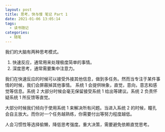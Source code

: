 ```yaml
---
layout: post
title: 思考，快与慢 笔记 Part 1
date: 2021-01-06 13:05:14
tags:
  - 读书随记
categories:
  - 随笔
---
```


我们的大脑有两种思考模式。

1. 快速反应，通常用来处理极度简单的事情。
2. 深度思考，通常需要集中注意力。

我们在快速反应的时候可以接受外接其他信息，做到多任务。然而当专注于某件事情的时候，我们会屏蔽掉其他事情。
系统 1 会提供映象，直觉，意向，意志和感觉等信息。系统 2 大部分时候会毫无保留接受系统 1 给出等建议。系统 2 负责怀疑系统 1 所反馈等直觉。

大部分时候我们倾向于使用系统 1 来解决所有问题。当进入系统 2 的时候，瞳孔会自主放大。而你对一个任务越熟练，你需要付出等努力程度越低。

人会习惯性等选择偷懒，降低思考强度。重大决策，需要避免依赖直觉思考。
